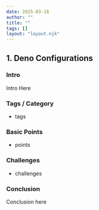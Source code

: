 ```yaml
---
date: 2025-03-18
author: ""
title: ""
tags: []
layout: "layout.njk"
---
```


## 1. Deno Configurations

### Intro

Intro Here

### Tags / Category

- tags

### Basic Points

- points

### Challenges

- challenges

### Conclusion

Conclusion here
